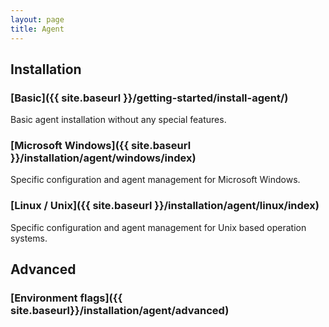 ```yaml
---
layout: page
title: Agent
---
```


## Installation

### [Basic]({{ site.baseurl }}/getting-started/install-agent/)
Basic agent installation without any special features.

### [Microsoft Windows]({{ site.baseurl }}/installation/agent/windows/index)
Specific configuration and agent management for Microsoft Windows.

### [Linux / Unix]({{ site.baseurl }}/installation/agent/linux/index)
Specific configuration and agent management for Unix based operation systems.

## Advanced

### [Environment flags]({{ site.baseurl}}/installation/agent/advanced)
